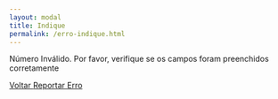 ```yaml
---
layout: modal
title: Indique
permalink: /erro-indique.html
---
```


<div id="modal-erro-indique">
  <p class="text-center text-danger mt-3">
    Número Inválido. Por favor, verifique se os campos foram preenchidos corretamente
  </p>
  <a href="{{ '/indique.html' | relative_url }}" class="bg">
    Voltar
  </a>
  <a href="{{ '/reportar-erro.html' | relative_url }}" class="bg">
    Reportar Erro
  </a>
</div>